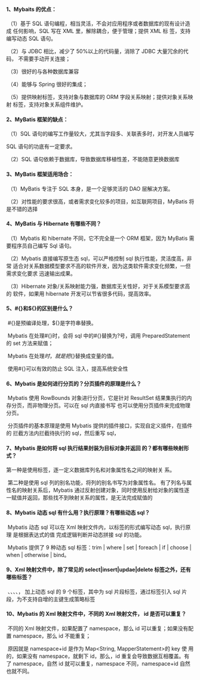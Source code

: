 #### 1、Mybaits 的优点：

​	（1）基于 SQL 语句编程，相当灵活，不会对应用程序或者数据库的现有设计造成 任何影响，SQL 写在 XML 里，解除耦合，便于管理；提供 XML 标 签，支持编写动态 SQL 语句。 

​	（2）与 JDBC 相比，减少了 50%以上的代码量，消除了 JDBC 大量冗余的代码， 不需要手动开关连接； 

​	（3）很好的与各种数据库兼容

​	（4）能够与 Spring 很好的集成； 

​	（5）提供映射标签，支持对象与数据库的 ORM 字段关系映射；提供对象关系映射 标签，支持对象关系组件维护。 

#### 2、MyBatis 框架的缺点：


​	（1）SQL 语句的编写工作量较大，尤其当字段多、关联表多时，对开发人员编写 

SQL 语句的功底有一定要求。 

​	（2）SQL 语句依赖于数据库，导致数据库移植性差，不能随意更换数据库

#### 3、MyBatis 框架适用场合： 


​	（1）MyBatis 专注于 SQL 本身，是一个足够灵活的 DAO 层解决方案。 

​	（2）对性能的要求很高，或者需求变化较多的项目，如互联网项目，MyBatis 将 是不错的选择

#### 4、MyBatis 与 Hibernate 有哪些不同？ 

​	（1）Mybatis 和 hibernate 不同，它不完全是一个 ORM 框架，因为 MyBatis 需 要程序员自己编写 Sql 语句。

​	（2）Mybatis 直接编写原生态 sql，可以严格控制 sql 执行性能，灵活度高，非常 适合对关系数据模型要求不高的软件开发，因为这类软件需求变化频繁，一但需求变化要求 迅速输出成果。 

​	（3）Hibernate 对象/关系映射能力强，数据库无关性好，对于关系模型要求高的 软件，如果用 hibernate 开发可以节省很多代码，提高效率。

#### 5、#{}和${}的区别是什么？ 


​	#{}是预编译处理，${}是字符串替换。 

​	Mybatis 在处理#{}时，会将 sql 中的#{}替换为?号，调用 PreparedStatement 的 set 方法来赋值； 

​	Mybatis 在处理${}时，就是把${}替换成变量的值。 

​	使用#{}可以有效的防止 SQL 注入，提高系统安全性

#### 6、Mybatis 是如何进行分页的？分页插件的原理是什么？ 

​	Mybatis 使用 RowBounds 对象进行分页，它是针对 ResultSet 结果集执行的内 存分页，而非物理分页。可以在 sql 内直接书写 也可以使用分页插件来完成物理分页。 

​	分页插件的基本原理是使用 Mybatis 提供的插件接口，实现自定义插件，在插件的 拦截方法内拦截待执行的 sql，然后重写 sql，

#### 7、Mybatis 是如何将 sql 执行结果封装为目标对象并返回 的？都有哪些映射形式？ 

​	第一种是使用<resultMap>标签，逐一定义数据库列名和对象属性名之间的映射关 系。 

​	第二种是使用 sql 列的别名功能，将列的别名书写为对象属性名。 有了列名与属性名的映射关系后，Mybatis 通过反射创建对象，同时使用反射给对象的属性逐一赋值并返回，那些找不到映射关系的属性，是无法完成赋值的

#### 8、Mybatis 动态 sql 有什么用？执行原理？有哪些动态 sql？

​	Mybatis 动态 sql 可以在 Xml 映射文件内，以标签的形式编写动态 sql，执行原理 是根据表达式的值 完成逻辑判断并动态拼接 sql 的功能。 

​	Mybatis 提供了 9 种动态 sql 标签：trim | where | set | foreach | if | choose | when | otherwise | bind。

#### 9、Xml 映射文件中，除了常见的 select|insert|updae|delete 标签之外，还有哪些标签？

​	<resultMap>、<parameterMap>、<sql>、<include>、<selectKey>， 加上动态 sql 的 9 个标签，其中<sql>为 sql 片段标签，通过<include>标签引入 sql 片 段，<selectKey>为不支持自增的主键生成策略标签 

#### 10、Mybatis 的 Xml 映射文件中，不同的 Xml 映射文件， id 是否可以重复？ 

​	不同的 Xml 映射文件，如果配置了 namespace，那么 id 可以重复；如果没有配 置 namespace，那么 id 不能重复； 

​	原因就是 namespace+id 是作为 Map<String, MapperStatement>的 key 使 用的，如果没有 namespace，就剩下 id，那么，id 重复会导致数据互相覆盖。有了 namespace，自然 id 就可以重复，namespace 不同，namespace+id 自然也就不同。




